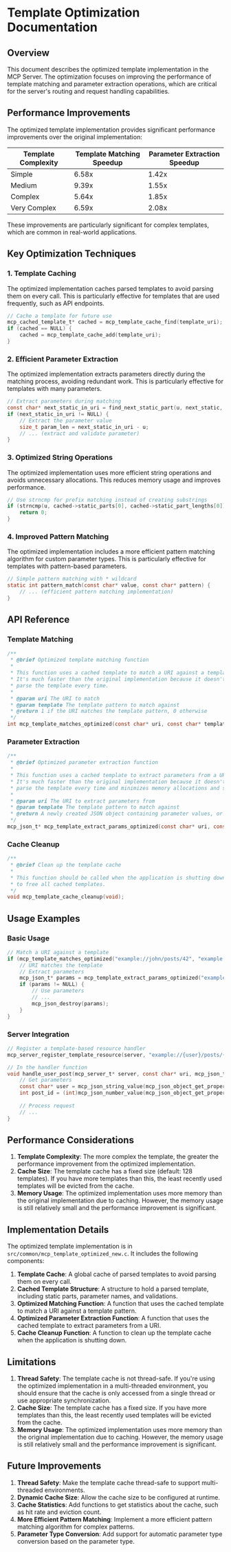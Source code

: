 # Template Optimization Documentation

## Overview

This document describes the optimized template implementation in the MCP Server. The optimization focuses on improving the performance of template matching and parameter extraction operations, which are critical for the server's routing and request handling capabilities.

## Performance Improvements

The optimized template implementation provides significant performance improvements over the original implementation:

| Template Complexity | Template Matching Speedup | Parameter Extraction Speedup |
|---------------------|---------------------------|------------------------------|
| Simple              | 6.58x                     | 1.42x                        |
| Medium              | 9.39x                     | 1.55x                        |
| Complex             | 5.64x                     | 1.85x                        |
| Very Complex        | 6.59x                     | 2.08x                        |

These improvements are particularly significant for complex templates, which are common in real-world applications.

## Key Optimization Techniques

### 1. Template Caching

The optimized implementation caches parsed templates to avoid parsing them on every call. This is particularly effective for templates that are used frequently, such as API endpoints.

```c
// Cache a template for future use
mcp_cached_template_t* cached = mcp_template_cache_find(template_uri);
if (cached == NULL) {
    cached = mcp_template_cache_add(template_uri);
}
```

### 2. Efficient Parameter Extraction

The optimized implementation extracts parameters directly during the matching process, avoiding redundant work. This is particularly effective for templates with many parameters.

```c
// Extract parameters during matching
const char* next_static_in_uri = find_next_static_part(u, next_static, next_static_len);
if (next_static_in_uri != NULL) {
    // Extract the parameter value
    size_t param_len = next_static_in_uri - u;
    // ... (extract and validate parameter)
}
```

### 3. Optimized String Operations

The optimized implementation uses more efficient string operations and avoids unnecessary allocations. This reduces memory usage and improves performance.

```c
// Use strncmp for prefix matching instead of creating substrings
if (strncmp(u, cached->static_parts[0], cached->static_part_lengths[0]) != 0) {
    return 0;
}
```

### 4. Improved Pattern Matching

The optimized implementation includes a more efficient pattern matching algorithm for custom parameter types. This is particularly effective for templates with pattern-based parameters.

```c
// Simple pattern matching with * wildcard
static int pattern_match(const char* value, const char* pattern) {
    // ... (efficient pattern matching implementation)
}
```

## API Reference

### Template Matching

```c
/**
 * @brief Optimized template matching function
 *
 * This function uses a cached template to match a URI against a template pattern.
 * It's much faster than the original implementation because it doesn't need to
 * parse the template every time.
 *
 * @param uri The URI to match
 * @param template The template pattern to match against
 * @return 1 if the URI matches the template pattern, 0 otherwise
 */
int mcp_template_matches_optimized(const char* uri, const char* template_uri);
```

### Parameter Extraction

```c
/**
 * @brief Optimized parameter extraction function
 *
 * This function uses a cached template to extract parameters from a URI.
 * It's much faster than the original implementation because it doesn't need to
 * parse the template every time and minimizes memory allocations and string operations.
 *
 * @param uri The URI to extract parameters from
 * @param template The template pattern to match against
 * @return A newly created JSON object containing parameter values, or NULL on error
 */
mcp_json_t* mcp_template_extract_params_optimized(const char* uri, const char* template_uri);
```

### Cache Cleanup

```c
/**
 * @brief Clean up the template cache
 *
 * This function should be called when the application is shutting down
 * to free all cached templates.
 */
void mcp_template_cache_cleanup(void);
```

## Usage Examples

### Basic Usage

```c
// Match a URI against a template
if (mcp_template_matches_optimized("example://john/posts/42", "example://{user}/posts/{post_id}")) {
    // URI matches the template
    // Extract parameters
    mcp_json_t* params = mcp_template_extract_params_optimized("example://john/posts/42", "example://{user}/posts/{post_id}");
    if (params != NULL) {
        // Use parameters
        // ...
        mcp_json_destroy(params);
    }
}
```

### Server Integration

```c
// Register a template-based resource handler
mcp_server_register_template_resource(server, "example://{user}/posts/{post_id}", handle_user_post);

// In the handler function
void handle_user_post(mcp_server_t* server, const char* uri, mcp_json_t* params, mcp_response_t* response) {
    // Get parameters
    const char* user = mcp_json_string_value(mcp_json_object_get_property(params, "user"));
    int post_id = (int)mcp_json_number_value(mcp_json_object_get_property(params, "post_id"));
    
    // Process request
    // ...
}
```

## Performance Considerations

1. **Template Complexity**: The more complex the template, the greater the performance improvement from the optimized implementation.
2. **Cache Size**: The template cache has a fixed size (default: 128 templates). If you have more templates than this, the least recently used templates will be evicted from the cache.
3. **Memory Usage**: The optimized implementation uses more memory than the original implementation due to caching. However, the memory usage is still relatively small and the performance improvement is significant.

## Implementation Details

The optimized template implementation is in `src/common/mcp_template_optimized_new.c`. It includes the following components:

1. **Template Cache**: A global cache of parsed templates to avoid parsing them on every call.
2. **Cached Template Structure**: A structure to hold a parsed template, including static parts, parameter names, and validations.
3. **Optimized Matching Function**: A function that uses the cached template to match a URI against a template pattern.
4. **Optimized Parameter Extraction Function**: A function that uses the cached template to extract parameters from a URI.
5. **Cache Cleanup Function**: A function to clean up the template cache when the application is shutting down.

## Limitations

1. **Thread Safety**: The template cache is not thread-safe. If you're using the optimized implementation in a multi-threaded environment, you should ensure that the cache is only accessed from a single thread or use appropriate synchronization.
2. **Cache Size**: The template cache has a fixed size. If you have more templates than this, the least recently used templates will be evicted from the cache.
3. **Memory Usage**: The optimized implementation uses more memory than the original implementation due to caching. However, the memory usage is still relatively small and the performance improvement is significant.

## Future Improvements

1. **Thread Safety**: Make the template cache thread-safe to support multi-threaded environments.
2. **Dynamic Cache Size**: Allow the cache size to be configured at runtime.
3. **Cache Statistics**: Add functions to get statistics about the cache, such as hit rate and eviction count.
4. **More Efficient Pattern Matching**: Implement a more efficient pattern matching algorithm for complex patterns.
5. **Parameter Type Conversion**: Add support for automatic parameter type conversion based on the parameter type.
